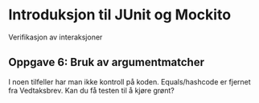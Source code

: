# Introduksjon til JUnit og Mockito

Verifikasjon av interaksjoner

## Oppgave 6: Bruk av argumentmatcher


I noen tilfeller har man ikke kontroll på koden. Equals/hashcode er fjernet fra Vedtaksbrev. 
Kan du få testen til å kjøre grønt?
